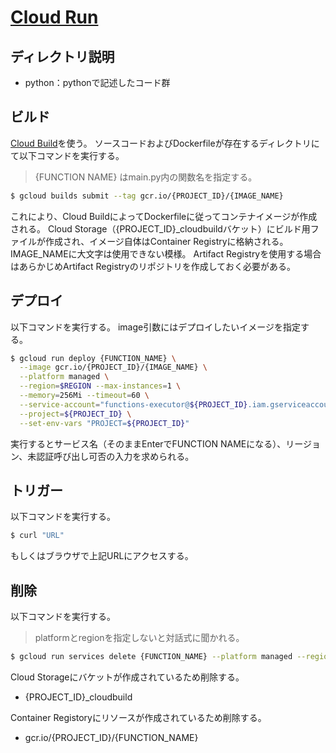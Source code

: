 # [Cloud Run](https://cloud.google.com/run/?hl=ja)

## ディレクトリ説明
* python：pythonで記述したコード群

## ビルド
[Cloud Build](https://cloud.google.com/build?hl=ja)を使う。
ソースコードおよびDockerfileが存在するディレクトリにて以下コマンドを実行する。
> {FUNCTION NAME} はmain.py内の関数名を指定する。
```sh
$ gcloud builds submit --tag gcr.io/{PROJECT_ID}/{IMAGE_NAME}
```
これにより、Cloud BuildによってDockerfileに従ってコンテナイメージが作成される。
Cloud Storage（{PROJECT_ID}_cloudbuildバケット）にビルド用ファイルが作成され、イメージ自体はContainer Registryに格納される。
IMAGE_NAMEに大文字は使用できない模様。
Artifact Registryを使用する場合はあらかじめArtifact Registryのリポジトリを作成しておく必要がある。


## デプロイ
以下コマンドを実行する。
image引数にはデプロイしたいイメージを指定する。
```sh
$ gcloud run deploy {FUNCTION_NAME} \
  --image gcr.io/{PROJECT_ID}/{IMAGE_NAME} \
  --platform managed \
  --region=$REGION --max-instances=1 \
  --memory=256Mi --timeout=60 \
  --service-account="functions-executor@${PROJECT_ID}.iam.gserviceaccount.com" \
  --project=${PROJECT_ID} \
  --set-env-vars "PROJECT=${PROJECT_ID}"
```

実行するとサービス名（そのままEnterでFUNCTION NAMEになる）、リージョン、未認証呼び出し可否の入力を求められる。

## トリガー
以下コマンドを実行する。
```sh
$ curl "URL"
```
もしくはブラウザで上記URLにアクセスする。


## 削除
以下コマンドを実行する。
> platformとregionを指定しないと対話式に聞かれる。
```sh
$ gcloud run services delete {FUNCTION_NAME} --platform managed --region asia-northeast1 --project {PROJECT_ID}
```

Cloud Storageにバケットが作成されているため削除する。
* {PROJECT_ID}_cloudbuild

Container Registoryにリソースが作成されているため削除する。
* gcr.io/{PROJECT_ID}/{FUNCTION_NAME}

